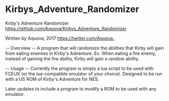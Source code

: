 # Kirbys_Adventure_Randomizer

Kirby's Adventure Randomizer
https://github.com/Aquova/Kirbys_Adventure_Randomizer

Written by Aquova, 2017
https://twitter.com/Aquova_

-- Overview --
A program that will randomize the abilities that Kirby will gain from eating enemies in Kirby's Adventure.
Ex. When eating a fire enemy, instead of gaining the fire ability, Kirby will gain a random ability.

-- Usage --
Currently the program is simply a lua script to be used with FCEUX (or the lua-compatible emulator of your choice). Designed to be run with a US ROM of Kirby's Adventure for NES.

Later updates to include a program to modify a ROM to be used with any emulator.
